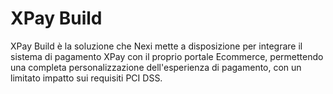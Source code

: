 # XPay Build
XPay Build è la soluzione che Nexi mette a disposizione per integrare il sistema di pagamento XPay con il proprio portale Ecommerce, permettendo una completa personalizzazione dell'esperienza di pagamento, con un limitato impatto sui requisiti PCI DSS.
